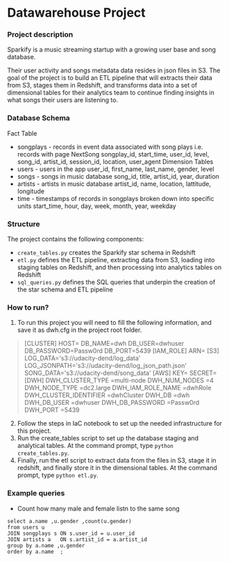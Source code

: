 # Datawarehouse Project
### Project description
Sparkify is a music streaming startup with a growing user base and song database.

Their user activity and songs metadata data resides in json files in S3. The goal of the project is to build an ETL pipeline that will extracts their data from S3, stages them in Redshift, and transforms data into a set of dimensional tables for their analytics team to continue finding insights in what songs their users are listening to.
### Database Schema
Fact Table
- songplays - records in event data associated with song plays i.e. records with page NextSong
    songplay_id, start_time, user_id, level, song_id, artist_id, session_id, location, user_agent
Dimension Tables
- users - users in the app
    user_id, first_name, last_name, gender, level
- songs - songs in music database
    song_id, title, artist_id, year, duration
- artists - artists in music database
    artist_id, name, location, lattitude, longitude
- time - timestamps of records in songplays broken down into specific units
    start_time, hour, day, week, month, year, weekday
### Structure
The project contains the following components:

- `create_tables.py` creates the Sparkify star schema in Redshift
- `etl.py` defines the ETL pipeline, extracting data from S3, loading into staging tables on Redshift, and then processing into analytics tables on Redshift
- `sql_queries.py` defines the SQL queries that underpin the creation of the star schema and ETL pipeline
### How to run?

1. To run this project you will need to fill the following information, and save it as dwh.cfg in the project root folder.
  > [CLUSTER]
  > HOST= 
  > DB_NAME=dwh
  > DB_USER=dwhuser
  > DB_PASSWORD=Passw0rd
  > DB_PORT=5439
  > [IAM_ROLE]
  > ARN= 
  > [S3]
  > LOG_DATA='s3://udacity-dend/log_data'
  > LOG_JSONPATH='s3://udacity-dend/log_json_path.json'
  > SONG_DATA='s3://udacity-dend/song_data'
  > [AWS]
  > KEY=
  > SECRET=
  > [DWH] 
  > DWH_CLUSTER_TYPE       =multi-node
  > DWH_NUM_NODES          =4
  > DWH_NODE_TYPE          =dc2.large
  > DWH_IAM_ROLE_NAME      =dwhRole
  > DWH_CLUSTER_IDENTIFIER =dwhCluster
  > DWH_DB                 =dwh
  > DWH_DB_USER            =dwhuser
  > DWH_DB_PASSWORD        =Passw0rd
  > DWH_PORT               =5439  
2. Follow the steps in IaC notebook to set up the needed infrastructure for this project.
3. Run the create_tables script to set up the database staging and analytical tables.
    At the command prompt, type `python create_tables.py`.
4. Finally, run the etl script to extract data from the files in S3, stage it in redshift, and finally store it in the dimensional tables.
    At the command prompt, type `python etl.py`.
### Example queries
- Count how many male and female listn to the same song 
```
select a.name ,u.gender ,count(u.gender) 
from users u
JOIN songplays s ON s.user_id = u.user_id
JOIN artists a   ON s.artist_id = a.artist_id
group by a.name ,u.gender
order by a.name  ;
```